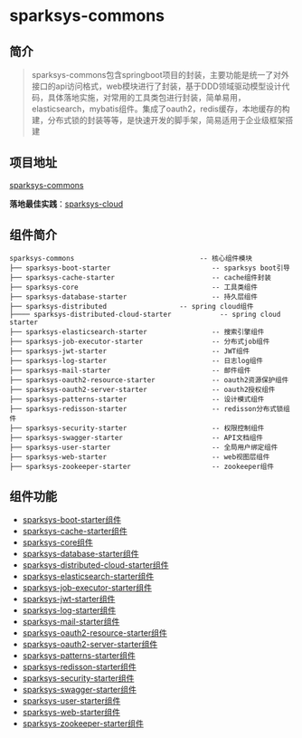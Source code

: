 # sparksys-commons
## 简介
> sparksys-commons包含springboot项目的封装，主要功能是统一了对外接口的api访问格式，web模块进行了封装，基于DDD领域驱动模型设计代码，具体落地实施，对常用的工具类包进行封装，简单易用，elasticsearch，mybatis组件。集成了oauth2，redis缓存，本地缓存的构建，分布式锁的封装等等，是快速开发的脚手架，简易适用于企业级框架搭建

## 项目地址
[sparksys-commons](https://github.com/zhouxinlei298/sparksys-commons.git)

**落地最佳实践**：[sparksys-cloud](https://github.com/zhouxinlei298/sparksys-cloud.git)

## 组件简介
```Text
sparksys-commons                               -- 核心组件模块
├── sparksys-boot-starter                         -- sparksys boot引导
├── sparksys-cache-starter                        -- cache组件封装
├── sparksys-core                                 -- 工具类组件
├── sparksys-database-starter                     -- 持久层组件
├── sparksys-distributed		          -- spring cloud组件
├──── sparksys-distributed-cloud-starter            -- spring cloud starter
├── sparksys-elasticsearch-starter                -- 搜索引擎组件
├── sparksys-job-executor-starter                 -- 分布式job组件
├── sparksys-jwt-starter                          -- JWT组件
├── sparksys-log-starter                          -- 日志log组件
├── sparksys-mail-starter                         -- 邮件组件
├── sparksys-oauth2-resource-starter	          -- oauth2资源保护组件
├── sparksys-oauth2-server-starter                -- oauth2授权组件
├── sparksys-patterns-starter                     -- 设计模式组件
├── sparksys-redisson-starter                     -- redisson分布式锁组件
├── sparksys-security-starter                     -- 权限控制组件
├── sparksys-swagger-starter                      -- API文档组件
├── sparksys-user-starter                         -- 全局用户绑定组件
├── sparksys-web-starter                          -- web视图层组件
├── sparksys-zookeeper-starter                    -- zookeeper组件
```
## 组件功能
- [sparksys-boot-starter组件](222)
- [sparksys-cache-starter组件](222)
- [sparksys-core组件](foreword/sparksys-core.md)
- [sparksys-database-starter组件](222)
- [sparksys-distributed-cloud-starter组件](222)
- [sparksys-elasticsearch-starter组件](222)
- [sparksys-job-executor-starter组件](222)
- [sparksys-jwt-starter组件](222)
- [sparksys-log-starter组件](222)
- [sparksys-mail-starter组件](222)
- [sparksys-oauth2-resource-starter组件](222)
- [sparksys-oauth2-server-starter组件](222)
- [sparksys-patterns-starter组件](222)
- [sparksys-redisson-starter组件](222)
- [sparksys-security-starter组件](222)
- [sparksys-swagger-starter组件](222)
- [sparksys-user-starter组件](222)
- [sparksys-web-starter组件](222)
- [sparksys-zookeeper-starter组件](222)
